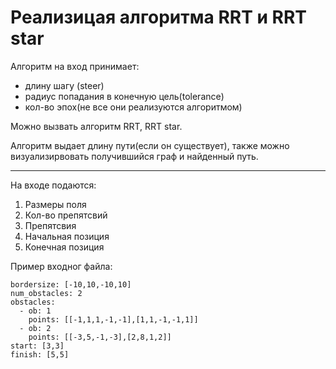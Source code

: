 # Реализицая алгоритма RRT и RRT star

Алгоритм на вход принимает: 
- длину шагу (steer)
- радиус попадания в конечную цель(tolerance)
- кол-во эпох(не все они реализуются алгоритмом)

Можно вызвать алгоритм RRT, RRT star. 

Алгоритм выдает длину пути(если он существует), также можно визуализирвовать получившийся граф и найденный путь.


-----------------------------------------------
На входе подаются: 

1.   Размеры поля
2. Кол-во препятсвий
3.   Препятсвия
4.   Начальная позиция
5. Конечная позиция


Пример входног файла: 


```
bordersize: [-10,10,-10,10]
num_obstacles: 2
obstacles:
  - ob: 1
    points: [[-1,1,1,-1,-1],[1,1,-1,-1,1]]
  - ob: 2
    points: [[-3,5,-1,-3],[2,8,1,2]]
start: [3,3]
finish: [5,5]
```
